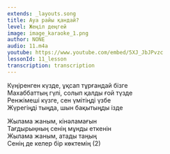 ```yaml
---
extends: _layouts.song
title: Ауа райы қандай?
level: Жеңіл деңгей
image: image_karaoke_1.png
author: NONE
audio: 11.m4a
youtube: https://www.youtube.com/embed/5XJ_JbJPvzc
lessonId: 11_lesson
transcription: transcription 
---
```

Күңіренген күзде, ұқсап тұрғандай бізге  
Махаббаттың гүлі, солып қалды ғой түзде  
Ренжімеші күзге, сен үмітіңді үзбе  
Жүрегіңді тыңда, шын бақытыңды ізде

Жылама жаным, кінәламағын  
Тағдырыңның сенің мұнды еткенін  
Жылама жаным, атады таңың  
Сенің де келер бір көктемің (2)

